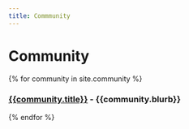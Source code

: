 ```yaml
---
title: Commmunity
---
```

# Community

{% for community in site.community %}
### [{{community.title}}]({{community.url}}) - {{community.blurb}}
{% endfor %}
